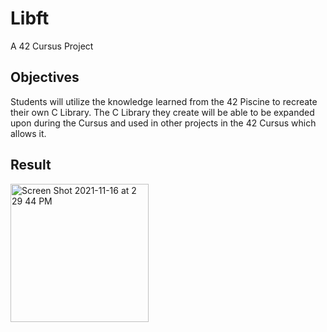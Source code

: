 # Libft
A 42 Cursus Project

## Objectives

Students will utilize the knowledge learned from the 42 Piscine to recreate their own C Library. The C Library they create will be able to be expanded upon during the Cursus and used in other projects in the 42 Cursus which allows it.

## Result

<img width="221" alt="Screen Shot 2021-11-16 at 2 29 44 PM" src="https://user-images.githubusercontent.com/94416867/141898770-1822ef5c-39ef-4ff0-81c3-5cc430ce9a8b.png">
